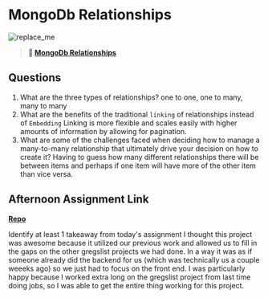 # MongoDb Relationships

![replace_me](https://codeworks.blob.core.windows.net/public/assets/img/illustrations/placeholder.svg)

> **📖 [MongoDb Relationships](https://codeworksacademy.com/fs-student-guide/resources/wk5/02-Relationships)**

## Questions

1. What are the three types of relationships?
one to one, one to many, many to many
2. What are the benefits of the traditional `linking` of relationships instead of `Embedding`
Linking is more flexible and scales easily with higher amounts of information by allowing for pagination. 
3. What are some of the challenges faced when deciding how to manage a many-to-many relationship that ultimately drive your decision on how to create it?
Having to guess how many different relationships there will be between items and perhaps if one item will have more of the other item than vice versa.
## Afternoon Assignment Link

**[Repo](https://github.com/devinwithoft/Gregslist-Node)**

Identify at least 1 takeaway from today's assignment
I thought this project was awesome because it utilized our previous work and allowed us to fill in the gaps on the other gregslist projects we had done. In a way it was as if someone already did the backend for us (which was technically us a couple weeeks ago) so we just had to focus on the front end. I was particularly happy because I worked extra long on the gregslist project from last time doing jobs, so I was able to get the entire thing working for this project.